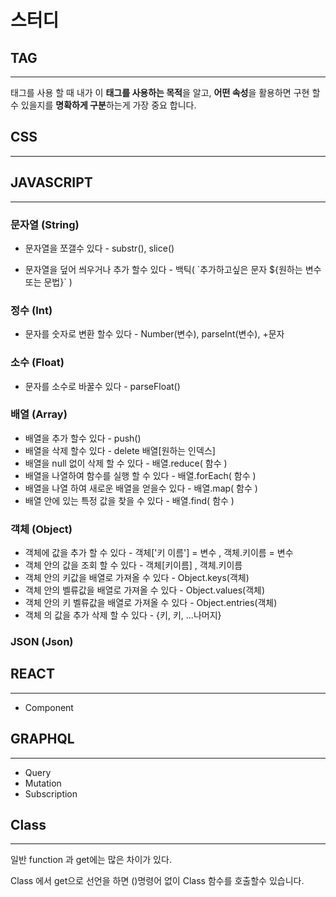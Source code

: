 

# 스터디



## TAG

---

태그를 사용 할 때 내가 이 **태그를 사용하는 목적**을 알고, **어떤 속성**을 활용하면 구현 할수 있을지를 **명확하게 구분**하는게 가장 중요 합니다.



## CSS

---



## JAVASCRIPT

---

### 문자열 (String)

- 문자열을 쪼갤수 있다 - substr(), slice()

- 문자열을 덮어 씌우거나 추가 할수 있다 - 백틱(  \`추가하고싶은 문자 ${원하는 변수 또는 문법}\` )

### 정수 (Int)

- 문자를 숫자로 변환 할수 있다 - Number(변수), parseInt(변수), +문자

### 소수 (Float)

- 문자를 소수로 바꿀수 있다 - parseFloat()

### 배열 (Array)

- 배열을 추가 할수 있다 - push()
- 배열을 삭제 할수 있다 - delete 배열[원하는 인덱스]
- 배열을 null 없이 삭제 할 수 있다 - 배열.reduce( 함수 )
- 배열을 나열하여 함수를 실행 할 수 있다 - 배열.forEach( 함수 )
- 배열을 나열 하여 새로운 배열을 얻을수 있다 - 배열.map( 함수 )
- 배열 안에 있는 특정 값을 찾을 수 있다 - 배열.find( 함수 )

### 객체 (Object)

- 객체에 값을 추가 할 수 있다 - 객체['키 이름'] = 변수 , 객체.키이름 = 변수
- 객체 안의 값을 조회 할 수 있다 - 객체[키이름] , 객체.키이름
- 객체 안의 키값을 배열로 가져올 수 있다 - Object.keys(객체)
- 객체 안의 벨류값을 배열로 가져올 수 있다 - Object.values(객체)
- 객체 안의 키 벨류값을 배열로 가져올 수 있다 - Object.entries(객체)
- 객체 의 값을 추가 삭제 할 수 있다 - {키, 키, ...나머지}

### JSON (Json)



## REACT

---

- Component

  

## GRAPHQL

---

- Query
- Mutation
- Subscription



## Class

---

일반 function 과 get에는 많은 차이가 있다.

Class 에서 get으로 선언을 하면 ()명령어 없이 Class 함수를 호출할수 있습니다.
